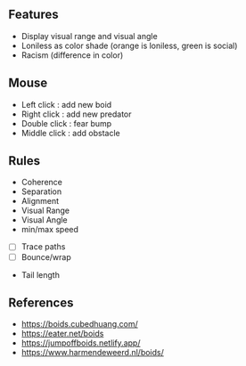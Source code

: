 
## Features

- Display visual range and visual angle
- Loniless as color shade (orange is loniless, green is social)
- Racism (difference in color)

## Mouse

- Left click : add new boid
- Right click : add new predator
- Double click : fear bump
- Middle click : add obstacle

## Rules

- Coherence
- Separation
- Alignment
- Visual Range
- Visual Angle
- min/max speed

- [ ] Trace paths
- [ ] Bounce/wrap

- Tail length


## References

- https://boids.cubedhuang.com/
- https://eater.net/boids
- https://jumpoffboids.netlify.app/
- https://www.harmendeweerd.nl/boids/
